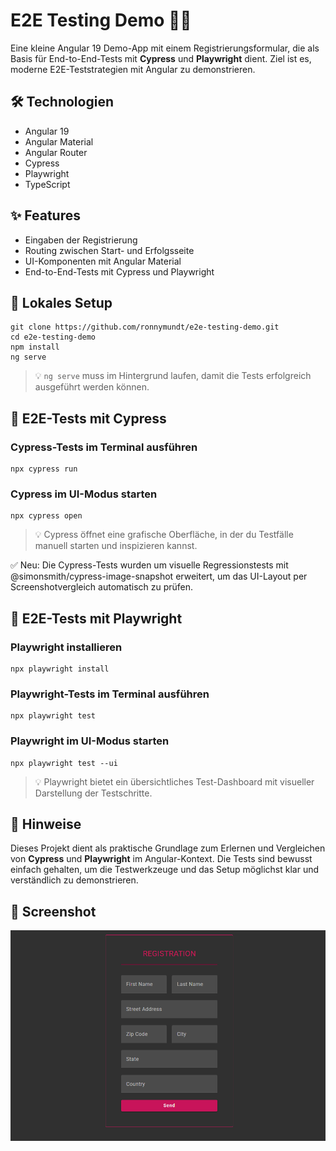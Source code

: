 # E2E Testing Demo 🧪📝

Eine kleine Angular 19 Demo-App mit einem Registrierungsformular,
die als Basis für End-to-End-Tests mit **Cypress** und **Playwright** dient. 
Ziel ist es, moderne E2E-Teststrategien mit Angular zu demonstrieren.

## 🛠️ Technologien

- Angular 19
- Angular Material
- Angular Router
- Cypress
- Playwright
- TypeScript

## ✨ Features

- Eingaben der Registrierung
- Routing zwischen Start- und Erfolgsseite
- UI-Komponenten mit Angular Material
- End-to-End-Tests mit Cypress und Playwright

## 🚀 Lokales Setup

```
git clone https://github.com/ronnymundt/e2e-testing-demo.git
cd e2e-testing-demo
npm install
ng serve
```
> 💡 `ng serve` muss im Hintergrund laufen, damit die Tests erfolgreich ausgeführt werden können.

## 🧪 E2E-Tests mit Cypress

### Cypress-Tests im Terminal ausführen

```
npx cypress run
```

### Cypress im UI-Modus starten

```
npx cypress open
```

> 💡 Cypress öffnet eine grafische Oberfläche, in der du Testfälle manuell starten und inspizieren kannst.

✅ Neu: Die Cypress-Tests wurden um visuelle Regressionstests mit @simonsmith/cypress-image-snapshot erweitert, um das UI-Layout per Screenshotvergleich automatisch zu prüfen.

## 🧪 E2E-Tests mit Playwright

### Playwright installieren

```
npx playwright install
```

### Playwright-Tests im Terminal ausführen

```
npx playwright test
```

### Playwright im UI-Modus starten

```
npx playwright test --ui
```

> 💡 Playwright bietet ein übersichtliches Test-Dashboard mit visueller Darstellung der Testschritte.

## 📄 Hinweise

Dieses Projekt dient als praktische Grundlage zum Erlernen und Vergleichen von **Cypress** und **Playwright** im Angular-Kontext. 
Die Tests sind bewusst einfach gehalten, um die Testwerkzeuge und das Setup möglichst klar und verständlich zu demonstrieren.

## 📸 Screenshot

![Screenshot](/src/assets/screencast.gif)
